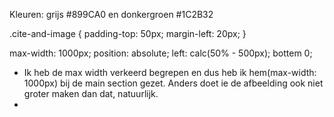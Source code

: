 Kleuren: grijs #899CA0 en donkergroen #1C2B32

.cite-and-image {
padding-top: 50px;
margin-left: 20px;
}


max-width: 1000px;
position: absolute;
left: calc(50% - 500px);
bottem 0;

* Ik heb de max width verkeerd begrepen en dus heb ik hem(max-width: 1000px) bij de main section gezet. Anders doet ie de afbeelding ook niet groter maken dan dat, natuurlijk.
* 